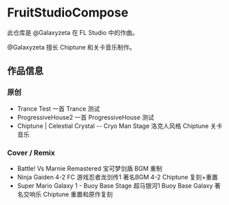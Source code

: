 # FruitStudioCompose

此仓库是 @Galaxyzeta 在 FL Studio 中的作曲。

@Galaxyzeta 擅长 Chiptune 和关卡音乐制作。

## 作品信息

### 原创

- Trance Test
  一首 Trance 测试
- ProgressiveHouse2
  一首 ProgressiveHouse 测试
- Chiptune | Celestial Crystal -- Cryo Man Stage
  洛克人风格 Chiptune 关卡音乐

### Cover / Remix

- Battle! Vs Marnie Remastered
  宝可梦剑盾 BGM 重制
- Ninja Gaiden 4-2
  FC 游戏忍者龙剑传1 著名BGM 4-2 Chiptune 复刻+重置
- Super Mario Galaxy 1 - Buoy Base Stage
  超马银河1 Buoy Base Galaxy 著名交响乐 Chiptune 重置和原作复刻
